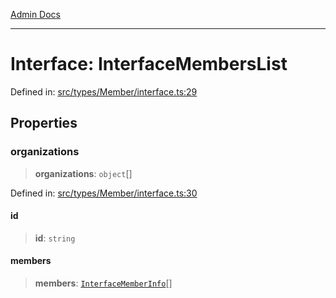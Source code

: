 [Admin Docs](/)

***

# Interface: InterfaceMembersList

Defined in: [src/types/Member/interface.ts:29](https://github.com/PalisadoesFoundation/talawa-admin/blob/main/src/types/Member/interface.ts#L29)

## Properties

### organizations

> **organizations**: `object`[]

Defined in: [src/types/Member/interface.ts:30](https://github.com/PalisadoesFoundation/talawa-admin/blob/main/src/types/Member/interface.ts#L30)

#### id

> **id**: `string`

#### members

> **members**: [`InterfaceMemberInfo`](types\Member\interface\README\interfaces\InterfaceMemberInfo.md)[]
